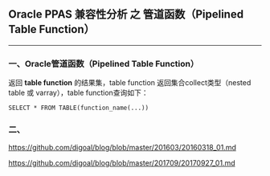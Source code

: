 ## Oracle PPAS 兼容性分析 之 管道函数（Pipelined Table Function）
---

### 一、Oracle管道函数（Pipelined Table Function）

返回 **table function** 的结果集，table function 返回集合collect类型（nested table 或 varray），table function查询如下：
```
SELECT * FROM TABLE(function_name(...))
```



### 二、


https://github.com/digoal/blog/blob/master/201603/20160318_01.md

https://github.com/digoal/blog/blob/master/201709/20170927_01.md
